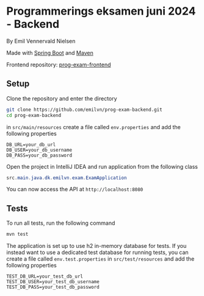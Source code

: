 # Programmerings eksamen juni 2024 - Backend
By Emil Vennervald Nielsen

Made with [Spring Boot](https://spring.io/projects/spring-boot) and [Maven](https://maven.apache.org/)

Frontend repository: [prog-exam-frontend](https://github.com/emilvn/prog-exam-frontend)

## Setup
Clone the repository and enter the directory
```bash
git clone https://github.com/emilvn/prog-exam-backend.git
cd prog-exam-backend
```

in `src/main/resources` create a file called `env.properties` and add the following properties
```properties
DB_URL=your_db_url
DB_USER=your_db_username
DB_PASS=your_db_password
```

Open the project in IntelliJ IDEA and run application from the following class
```java 
src.main.java.dk.emilvn.exam.ExamApplication
```

You can now access the API at `http://localhost:8080`


## Tests

To run all tests, run the following command
```bash
mvn test
```

The application is set up to use h2 in-memory database for tests. 
If you instead want to use a dedicated test database for running tests, you can create a file called `env.test.properties` in `src/test/resources` and add the following properties
```properties
TEST_DB_URL=your_test_db_url
TEST_DB_USER=your_test_db_username
TEST_DB_PASS=your_test_db_password
```